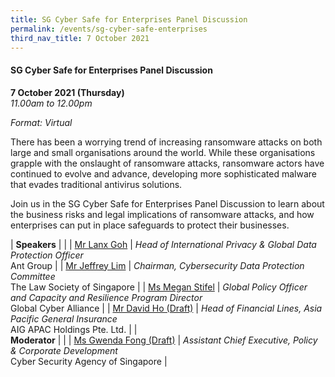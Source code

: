 ```yaml
---
title: SG Cyber Safe for Enterprises Panel Discussion
permalink: /events/sg-cyber-safe-enterprises
third_nav_title: 7 October 2021
---
```

#### **SG Cyber Safe for Enterprises Panel Discussion**

**7 October 2021 (Thursday)**  
*11.00am to 12.00pm*

*Format: Virtual*

There has been a worrying trend of increasing ransomware attacks on both large and small organisations around the world. While these organisations grapple with the onslaught of ransomware attacks, ransomware actors have continued to evolve and advance, developing more sophisticated malware that evades traditional antivirus solutions.

Join us in the SG Cyber Safe for Enterprises Panel Discussion to learn about the business risks and legal implications of ransomware attacks, and how enterprises can put in place safeguards to protect their businesses.

| **Speakers** | |
| [Mr Lanx Goh](/speaker-lanx-goh)     | *Head of International Privacy & Global Data Protection Officer*<br>Ant Group     |
| [Mr Jeffrey Lim](/speaker-jeffrey-lim)  | *Chairman, Cybersecurity Data Protection Committee*<br>The Law Society of Singapore                  |
| [Ms Megan Stifel](/speaker-megan-stifel) | *Global Policy Officer and Capacity and Resilience Program Director*<br>Global Cyber Alliance |
| [Mr David Ho (Draft)](/speaker-david-ho) | *Head of Financial Lines, Asia Pacific General Insurance*<br>AIG APAC Holdings Pte. Ltd. |
| <br> **Moderator** | |
| [Ms Gwenda Fong (Draft)](/speaker-gwenda-fong) | *Assistant Chief Executive, Policy & Corporate Development*<br>Cyber Security Agency of Singapore |